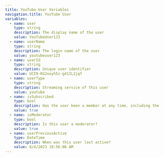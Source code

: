 ```yaml
---
title: YouTube User Variables
navigation.title: YouTube User
variables:
  - name: user
    type: string
    description: The display name of the user
    value: YouTubeUser123
  - name: userName
    type: string
    description: The login name of the user
    value: youtubeuser123
  - name: userId
    type: string
    description: Unique user identifier
    value: UCI9-KG2xoyh5z-g41IL2jqf
  - name: userType
    type: string
    description: Streaming service of this user
    value: youtube
  - name: isSubscribed
    type: bool
    description: Has the user been a member at any time, including the present?
    value: true
  - name: isModerator
    type: bool
    description: Is this user a moderator?
    value: true
  - name: userPreviousActive
    type: DateTime
    description: When was this user last active?
    value: 8/4/2023 10:56:06 AM
---
```



